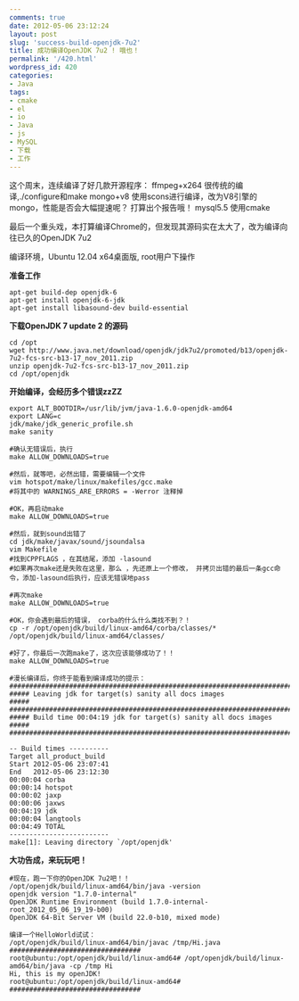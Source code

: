 ```yaml
---
comments: true
date: 2012-05-06 23:12:24
layout: post
slug: 'success-build-openjdk-7u2'
title: 成功编译OpenJDK 7u2 ! 哦也！
permalink: '/420.html'
wordpress_id: 420
categories:
- Java
tags:
- cmake
- el
- io
- Java
- js
- MySQL
- 下载
- 工作
---
```


这个周末，连续编译了好几款开源程序：
ffmpeg+x264 很传统的编译,./configure和make
mongo+v8     使用scons进行编译，改为V8引擎的mongo，性能是否会大幅提速呢？ 打算出个报告哦！
mysql5.5       使用cmake

最后一个重头戏，本打算编译Chrome的，但发现其源码实在太大了，改为编译向往已久的OpenJDK 7u2

编译环境，Ubuntu 12.04 x64桌面版, root用户下操作

**准备工作**

    apt-get build-dep openjdk-6
    apt-get install openjdk-6-jdk
    apt-get install libasound-dev build-essential
    
**下载OpenJDK 7 update 2 的源码**

    cd /opt
    wget http://www.java.net/download/openjdk/jdk7u2/promoted/b13/openjdk-7u2-fcs-src-b13-17_nov_2011.zip
    unzip openjdk-7u2-fcs-src-b13-17_nov_2011.zip
    cd /opt/openjdk
    
**开始编译，会经历多个错误zzZZ**

    export ALT_BOOTDIR=/usr/lib/jvm/java-1.6.0-openjdk-amd64
    export LANG=c
    jdk/make/jdk_generic_profile.sh
    make sanity
    
    #确认无错误后，执行
    make ALLOW_DOWNLOADS=true
    
    #然后，就等吧，必然出错，需要编辑一个文件
    vim hotspot/make/linux/makefiles/gcc.make
    #将其中的 WARNINGS_ARE_ERRORS = -Werror 注释掉
    
    #OK，再启动make
    make ALLOW_DOWNLOADS=true
    
    #然后，就到sound出错了
    cd jdk/make/javax/sound/jsoundalsa
    vim Makefile
    #找到CPPFLAGS ，在其结尾，添加 -lasound
    #如果再次make还是失败在这里，那么 ，先还原上一个修改， 并拷贝出错的最后一条gcc命令，添加-lasound后执行，应该无错误地pass
    
    #再次make
    make ALLOW_DOWNLOADS=true
    
    #OK，你会遇到最后的错误， corba的什么什么类找不到？！
    cp -r /opt/openjdk/build/linux-amd64/corba/classes/* /opt/openjdk/build/linux-amd64/classes/
    
    #好了，你最后一次跑make了，这次应该能够成功了！！
    make ALLOW_DOWNLOADS=true
    
    #漫长编译后，你终于能看到编译成功的提示：
    ########################################################################
    ##### Leaving jdk for target(s) sanity all docs images             #####
    ########################################################################
    ##### Build time 00:04:19 jdk for target(s) sanity all docs images #####
    ########################################################################
    
    -- Build times ----------
    Target all_product_build
    Start 2012-05-06 23:07:41
    End   2012-05-06 23:12:30
    00:00:04 corba
    00:00:14 hotspot
    00:00:02 jaxp
    00:00:06 jaxws
    00:04:19 jdk
    00:00:04 langtools
    00:04:49 TOTAL
    -------------------------
    make[1]: Leaving directory `/opt/openjdk'
    
**大功告成，来玩玩吧！**

    #现在，跑一下你的OpenJDK 7u2吧！！
    /opt/openjdk/build/linux-amd64/bin/java -version
    openjdk version "1.7.0-internal"
    OpenJDK Runtime Environment (build 1.7.0-internal-root_2012_05_06_19_19-b00)
    OpenJDK 64-Bit Server VM (build 22.0-b10, mixed mode)
    
    编译一个HelloWorld试试：
    /opt/openjdk/build/linux-amd64/bin/javac /tmp/Hi.java
    #################################
    root@ubuntu:/opt/openjdk/build/linux-amd64# /opt/openjdk/build/linux-amd64/bin/java -cp /tmp Hi
    Hi, this is my openJDK!
    root@ubuntu:/opt/openjdk/build/linux-amd64# 
    #################################
    
